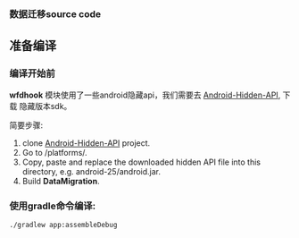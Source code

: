 ### 数据迁移source code

## 准备编译

### 编译开始前
**wfdhook** 模块使用了一些android隐藏api，我们需要去 [Android-Hidden-API](https://github.com/anggrayudi/android-hidden-api), 下载
隐藏版本sdk。

简要步骤:
1. clone [Android-Hidden-API](https://github.com/anggrayudi/android-hidden-api) project.
2. Go to <SDK location>/platforms/.
3. Copy, paste and replace the downloaded hidden API file into this directory, e.g. android-25/android.jar.
4. Build **DataMigration**.

### 使用gradle命令编译:
```
./gradlew app:assembleDebug
```
